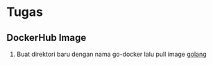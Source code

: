 # Tugas
## DockerHub Image

1. Buat direktori baru dengan nama go-docker lalu pull image [golang](https://hub.docker.com/_/golang)<br>
